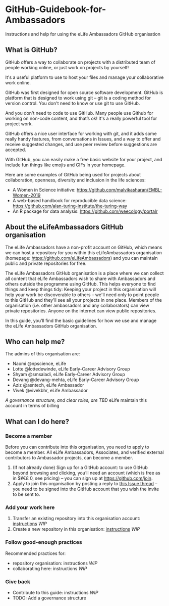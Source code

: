 # GitHub-Guidebook-for-Ambassadors
Instructions and help for using the eLife Ambassadors GitHub organisation

## What is GitHub?

GitHub offers a way to collaborate on projects with a distributed team of people working online, or just work on projects by yourself!

It's a useful platform to use to host your files and manage your collaborative work online.

GitHub was first designed for open source software development. GitHub is platform that is designed to work using git – git is a coding method for version control. You don't need to know or use git to use GitHub. 

And you don't need to code to use GitHub. Many people use Github for working on non-code content, and that’s ok! It's a really powerful tool for project work.

GitHub offers a nice user interface for working with git, and it adds some really handy features, from conversations in Issues, and a way to offer and receive suggested changes, and use peer review before suggestions are accepted.

With GitHub, you can easily make a free basic website for your project, and include fun things like emojis and GIFs in your homepage. 

Here are some examples of GitHub being used for projects about collaboration, openness, diversity and inclusion in the life sciences:
* A Women in Science initiative: https://github.com/malvikasharan/EMBL-Women-2019
* A  web-based handbook for reproducible data science: https://github.com/alan-turing-institute/the-turing-way 
* An R package for data analysis: https://github.com/weecology/portalr 

## About the eLifeAmbassadors GitHub organisation

The eLife Ambassadors have a non-profit account on GitHub, which means we can host a repository for you within this eLifeAmbassadors organisation (homepage: https://github.com/eLifeAmbassadors) and you can maintain public and private repositories for free.

The eLife Ambassadors GitHub organisation is a place where we can collect all content that eLife Ambassadors wish to share with Ambassadors and others outside the programme using GitHub. This helps everyone to find things and keep things tidy: Keeping your project in this organisation will help your work be discoverable to others – we'll need only to point people to this GitHub and they'll see all your projects in one place. Members of the organisation (i.e. other ambassadors and any collaborators) can view private repositories. Anyone on the internet can view public repositories.

In this guide, you’ll find the basic guidelines for how we use and manage the eLife Ambassadors GitHub organisation.

## Who can help me?

The admins of this organisation are:
- Naomi @npscience, eLife
- Lotte @lottedewinde, eLife Early-Career Advisory Group
- Shyam @smsaladi, eLife Early-Career Advisory Group
- Devang @devang-mehta, eLife Early-Career Advisory Group
- Aziz @asntech, eLife Ambassador
- Vivek @vivekbhr, eLife Ambassador 

*A governance structure, and clear roles, are TBD*
eLife maintain this account in terms of billing

## What can I do here?

### Become a member
Before you can contribute into this organisation, you need to apply to become a member. All eLife Ambassadors, Associates, and verified external contributors to Ambassador projects, can become a member.

1. (If not already done) Sign up for a GitHub account: to use GitHub beyond browsing and clicking, you’ll need an account (which is free as in $¥€£ 0, see pricing) – you can sign up at https://github.com/join. 
2. Apply to join this organisation by posting a reply to [this Issue thread](https://github.com/eLifeAmbassadors/GitHub-Guidebook-for-Ambassadors/issues/1) – you need to be signed into the GitHub account that you wish the invite to be sent to.

### Add your work here
1. Transfer an existing repository into this organisation account: [instructions](docs/transferring-a-repository-into-here.md) *WIP*
2. Create a new repository in this organisation: [instructions](docs/creating-a-new-repository.md) *WIP*

### Follow good-enough practices
Recommended practices for:
* repository organisation: instructions *WIP*
* collaborating here: instructions *WIP*

### Give back
* Contribute to this guide: instructions *WIP*
* TODO: Add a governance structure
